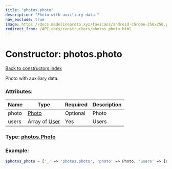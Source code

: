 ```yaml
---
title: "photos.photo"
description: "Photo with auxiliary data."
nav_exclude: true
image: https://docs.madelineproto.xyz/favicons/android-chrome-256x256.png
redirect_from: /API_docs/constructors/photos_photo.html
---
```

# Constructor: photos.photo  
[Back to constructors index](/API_docs/constructors/index.md)



Photo with auxiliary data.

### Attributes:

| Name     |    Type       | Required | Description |
|----------|---------------|----------|-------------|
|photo|[Photo](/API_docs/types/Photo.md) | Optional|Photo|
|users|Array of [User](/API_docs/types/User.md) | Yes|Users|



### Type: [photos.Photo](/API_docs/types/photos.Photo.md)


### Example:

```php
$photos_photo = ['_' => 'photos.photo', 'photo' => Photo, 'users' => [User, User]];
```  
